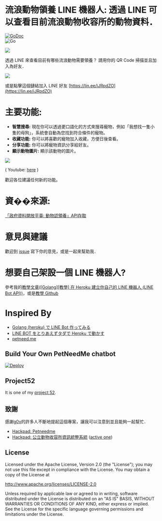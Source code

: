 流浪動物領養 LINE 機器人: 透過 LINE 可以查看目前流浪動物收容所的動物資料．
==============

 [![GoDoc](https://godoc.org/github.com/kkdai/LineBotPetNeedMe?status.svg)](https://godoc.org/github.com/kkdai/LineBotPetNeedMe)  
![Go](https://github.com/kkdai/LineBotPetNeedMe/workflows/Go/badge.svg)



![](http://petneed.me/static//img/petNeedme_full_color.png)

透過 LINE 來查看目前有哪些流浪動物需要領養？ 請用你的 QR Code 掃描並且加入為好友．

![](images/QR.png)


或是點擊這個鏈結加入 LINE 好友 [https://lin.ee/iJRpdZO](https://lin.ee/iJRpdZO)


主要功能:
=============

*   **智慧搜尋:** 現在你可以透過更口語化的方式來搜尋寵物，例如「我想找一隻小隻的母狗」，系統會自動為您找到符合條件的寵物。
*   **收藏功能:** 你可以將喜歡的寵物加入收藏，方便日後查看。
*   **分享功能:** 你可以將寵物資訊分享給好友。
*   **顯示動物圖片:** 顯示該動物的圖片。

![](images/petneedme.gif)

( Youtube: [here](https://www.youtube.com/watch?v=B9m_6brhkdc) )

歡迎各位建議任何新的功能。 

資��來源:
=============

[「政府資料開放平臺: 動物認領養」API存取](https://data.gov.tw/dataset/85903)

意見與建議
=============

歡迎到 [issue](https://github.com/kkdai/LineBotTaipeiPets/issues) 寫下你的意見，或是一起來幫助我．



想要自己架設一個 LINE 機器人?
=============

參考我的[教學文章([Golang][教學] 在 Heroku 建立你自己的 LINE 機器人 (LINE Bot API))](http://www.evanlin.com/create-your-line-bot-golang/)，或是[教學 Github ](https://github.com/kkdai/LineBotTemplate)


Inspired By
=============

- [Golang (heroku) で LINE Bot 作ってみる](http://qiita.com/dongri/items/ba150f04a98e96b160e7)
- [LINE BOT をとりあえずタダで Heroku で動かす](http.qiita.com/yuya_takeyama/items/0660a59d13e2cd0b2516)
- [petneed.me](https://github.com/jsleetw/petneed.me)


Build Your Own PetNeedMe chatbot
---------------

[![Deploy](https://www.herokucdn.com/deploy/button.svg)](https://heroku.com/deploy)

Project52
---------------

It is one of my [project 52](https://github.com/kkdai/project52).


致謝
---------------

感謝[g0v](http://g0v.tw/)的許多人不斷地提起這個專案，讓我可以注意到並且能夠一起幫忙．

- [Hackpad: Petneedme](https://g0v.hackpad.com/ep/pad/static/GOdHRgQpZSL)
- [Hackpad: 公立動物收容所資訊統整系統](https://g0v.hackpad.com/ep/pad/static/JBhVDOPxhxe) ([active one](https://g0v.hackpad.com/JBhVDOPxhxe))


License
---------------

Licensed under the Apache License, Version 2.0 (the "License");
you may not use this file except in compliance with the License.
You may obtain a copy of the License at

http://www.apache.org/licenses/LICENSE-2.0

Unless required by applicable law or agreed to in writing, software
distributed under the License is distributed on an "AS IS" BASIS,
WITHOUT WARRANTIES OR CONDITIONS OF ANY KIND, either express or implied.
See the License for the specific language governing permissions and
limitations under the License.